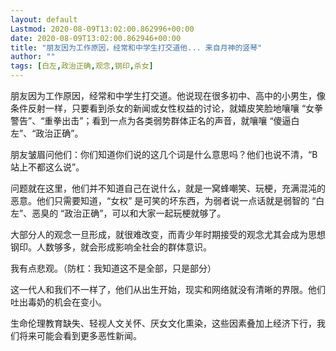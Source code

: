 ```yaml
---
layout: default
Lastmod: 2020-08-09T13:02:00.862996+00:00
date: 2020-08-09T13:02:00.862946+00:00
title: "朋友因为工作原因，经常和中学生打交道他... 来自月神的竖琴"
author: ""
tags: [白左,政治正确,观念,钢印,杀女]
---
```


朋友因为工作原因，经常和中学生打交道。他说现在很多初中、高中的小男生，像条件反射一样，只要看到杀女的新闻或女性权益的讨论，就嬉皮笑脸地嚷嚷 “女拳警告”、“重拳出击”；看到一点为各类弱势群体正名的声音，就嚷嚷 “傻逼白左”、“政治正确”。

朋友皱眉问他们：你们知道你们说的这几个词是什么意思吗？他们也说不清，“B 站上不都这么说”。

问题就在这里，他们并不知道自己在说什么，就是一窝蜂嘲笑、玩梗，充满混沌的恶意。他们只需要知道，“女权” 是可笑的坏东西，为弱者说一点话就是弱智的 “白左”、恶臭的 “政治正确”，可以和大家一起玩梗就够了。

大部分人的观念一旦形成，就很难改变，而青少年时期接受的观念尤其会成为思想钢印。人数够多，就会形成影响全社会的群体意识。

我有点悲观。（防杠：我知道这不是全部，只是部分）

这一代人和我们不一样了，他们从出生开始，现实和网络就没有清晰的界限。他们吐出毒奶的机会在变小。

生命伦理教育缺失、轻视人文关怀、厌女文化熏染，这些因素叠加上经济下行，我们将来可能会看到更多恶性新闻。

